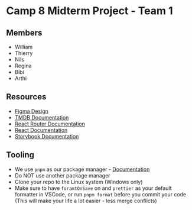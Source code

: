# Camp 8 Midterm Project - Team 1

## Members

- William
- Thierry
- Nils
- Regina
- Bibi
- Arthi

## Resources

- [Figma Design](https://www.figma.com/file/TOCJzJFMXE7PL1dQyGWqXZ/camp-8-midterm?node-id=0%3A1&t=esKyhjq165JUMGN8-1)
- [TMDB Documentation](https://developers.themoviedb.org/3/getting-started/introduction)
- [React Router Documentation](https://reactrouter.com/en/main)
- [React Documentation](https://beta.reactjs.org/)
- [Storybook Documentation](https://storybook.js.org/docs/react/writing-stories/introduction)

## Tooling

- We use `pnpm` as our package manager - [Documentation](https://pnpm.io/installation)
- Do NOT use another package manager
- Clone your repo to the Linux system (Windows only)
- Make sure to have `foramtOnSave` on and `prettier` as your default formatter in VSCode, or run `pnpm format` before you commit your code (This will make your life a lot easier - less merge conflicts)
